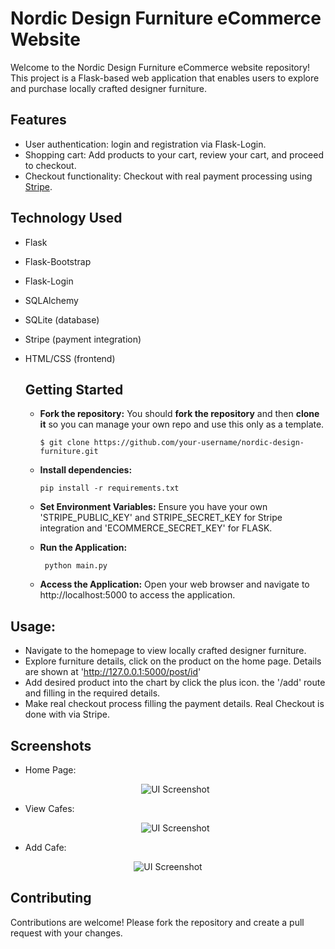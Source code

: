# Nordic Design Furniture eCommerce Website
Welcome to the Nordic Design Furniture eCommerce website repository! This project is a Flask-based web application that enables users to explore and purchase locally crafted designer furniture. 

## Features
- User authentication: login and registration via Flask-Login.
- Shopping cart: Add products to your cart, review your cart, and proceed to checkout.
- Checkout functionality: Checkout with real payment processing using [Stripe](https://stripe.com/docs/payments/checkout).


## Technology Used
- Flask
- Flask-Bootstrap
- Flask-Login
- SQLAlchemy
- SQLite (database)
- Stripe (payment integration)
- HTML/CSS (frontend)

   ## Getting Started
  - **Fork the repository:** You should **fork the repository** and then **clone it** so you can manage your own repo and use this only as a template.
    ```
    $ git clone https://github.com/your-username/nordic-design-furniture.git
    ```
  - **Install dependencies:**
    ```
    pip install -r requirements.txt
    ```
  - **Set Environment Variables:** Ensure you have your own 'STRIPE_PUBLIC_KEY' and STRIPE_SECRET_KEY for Stripe integration and 'ECOMMERCE_SECRET_KEY' for FLASK.
    
  - **Run the Application:**
  
      ```
       python main.py
      ```
  
  - **Access the Application:** Open your web browser and navigate to http://localhost:5000 to access the application.

## Usage:
- Navigate to the homepage to view locally crafted designer furniture.
- Explore furniture details, click on the product on the home page. Details are shown at 'http://127.0.0.1:5000/post/id'
- Add desired product into the chart by click the plus icon. the '/add' route and filling in the required details.
- Make real checkout process filling the payment details. Real Checkout is done with via Stripe. 

## Screenshots
 - Home Page:    
   <div align="center"><img src="cafes_1.png" alt="UI Screenshot"/></div>

 - View Cafes:    
   <div align="center"><img src="cafes_2.png" alt="UI Screenshot"/></div>

  - Add Cafe:    
   <div align="center"><img src="cafes_3.png" alt="UI Screenshot"/></div> 

## Contributing
   Contributions are welcome! Please fork the repository and create a pull request with your changes.

